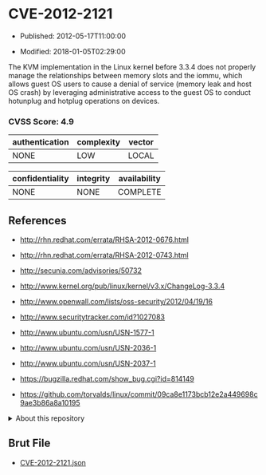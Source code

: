 # CVE-2012-2121

- Published: 2012-05-17T11:00:00

- Modified: 2018-01-05T02:29:00

The KVM implementation in the Linux kernel before 3.3.4 does not properly manage the relationships between memory slots and the iommu, which allows guest OS users to cause a denial of service (memory leak and host OS crash) by leveraging administrative access to the guest OS to conduct hotunplug and hotplug operations on devices.

### CVSS Score: **4.9**

| authentication | complexity | vector |
| --- | --- | --- |
| NONE | LOW | LOCAL |

| confidentiality | integrity | availability |
| --- | --- | --- |
| NONE | NONE | COMPLETE |

## References

* http://rhn.redhat.com/errata/RHSA-2012-0676.html

* http://rhn.redhat.com/errata/RHSA-2012-0743.html

* http://secunia.com/advisories/50732

* http://www.kernel.org/pub/linux/kernel/v3.x/ChangeLog-3.3.4

* http://www.openwall.com/lists/oss-security/2012/04/19/16

* http://www.securitytracker.com/id?1027083

* http://www.ubuntu.com/usn/USN-1577-1

* http://www.ubuntu.com/usn/USN-2036-1

* http://www.ubuntu.com/usn/USN-2037-1

* https://bugzilla.redhat.com/show_bug.cgi?id=814149

* https://github.com/torvalds/linux/commit/09ca8e1173bcb12e2a449698c9ae3b86a8a10195

<details>
<summary>About this repository</summary> 

  This repository is part of the project [Live Hack CVE](https://github.com/Live-Hack-CVE). Main website can be found [www.live-hack.org](https://www.live-hack.org) 
  
  Made by [Sn0wAlice](https://github.com/Sn0wAlice) for the people that care about security and need to have a feed of the latest CVEs. Hope you enjoy it, don't forget to star the repo and follow me on [Twitter](https://twitter.com/Sn0wAlice) and [Github](https://github.com/Sn0wAlice). And that is my [personnal website](https://www.alice-snow.me/)

  - [Home Page](https://github.com/Live-Hack-CVE)
  - [Framework](https://github.com/Live-Hack-CVE/cve-framework)
  - [CVE database](https://github.com/Live-Hack-CVE/full_database)
  - [Changelog](https://github.com/Live-Hack-CVE/Changelog)
</details>

## Brut File

* [CVE-2012-2121.json](https://raw.githubusercontent.com/Live-Hack-CVE/full_database/main/cves/2012/CVE-2012-2121.json)

